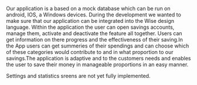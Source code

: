 Our application is a based on a mock database which can be run on android, IOS, a Windows devices.
During the development we wanted to make sure that our application can be integrated into the Wise design language.
Within the application the user can open savings accounts, manage them, activate and deactivate the feature all together.
Users can get information on there progress and the effectiveness of their saving.In the App users can get summeries of their spendings and can choose
which of these categories would contribute to and in what proportion to our savings.The application is adaptive and to the customers needs and enables 
the user to save their money in manageable proportions in an easy manner.

Settings and statistics sreens are not yet fully implemented.
